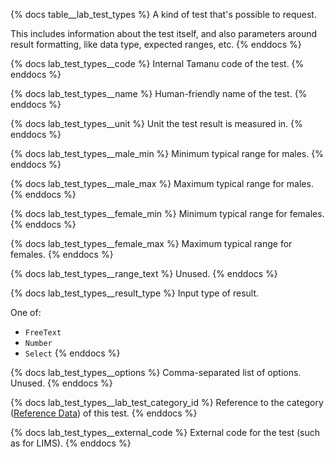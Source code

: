 {% docs table__lab_test_types %}
A kind of test that's possible to request.

This includes information about the test itself, and also parameters around result formatting, like
data type, expected ranges, etc.
{% enddocs %}

{% docs lab_test_types__code %}
Internal Tamanu code of the test.
{% enddocs %}

{% docs lab_test_types__name %}
Human-friendly name of the test.
{% enddocs %}

{% docs lab_test_types__unit %}
Unit the test result is measured in.
{% enddocs %}

{% docs lab_test_types__male_min %}
Minimum typical range for males.
{% enddocs %}

{% docs lab_test_types__male_max %}
Maximum typical range for males.
{% enddocs %}

{% docs lab_test_types__female_min %}
Minimum typical range for females.
{% enddocs %}

{% docs lab_test_types__female_max %}
Maximum typical range for females.
{% enddocs %}

{% docs lab_test_types__range_text %}
Unused.
{% enddocs %}

{% docs lab_test_types__result_type %}
Input type of result.

One of:
- `FreeText`
- `Number`
- `Select`
{% enddocs %}

{% docs lab_test_types__options %}
Comma-separated list of options. Unused.
{% enddocs %}

{% docs lab_test_types__lab_test_category_id %}
Reference to the category ([Reference Data](#!/source/source.tamanu.tamanu.reference_data)) of this test.
{% enddocs %}

{% docs lab_test_types__external_code %}
External code for the test (such as for LIMS).
{% enddocs %}

